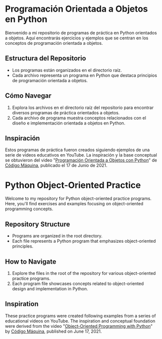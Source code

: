 # Programación Orientada a Objetos en Python

Bienvenido a mi repositorio de programas de práctica en Python orientados a objetos. Aquí encontrarás ejercicios y ejemplos que se centran en los conceptos de programación orientada a objetos.

## Estructura del Repositorio

- Los programas están organizados en el directorio raíz.
- Cada archivo representa un programa en Python que destaca principios de programación orientada a objetos.

## Cómo Navegar

1. Explora los archivos en el directorio raíz del repositorio para encontrar diversos programas de práctica orientados a objetos.
2. Cada archivo de programa muestra conceptos relacionados con el diseño e implementación orientada a objetos en Python.

## Inspiración

Estos programas de práctica fueron creados siguiendo ejemplos de una serie de videos educativos en YouTube. La inspiración y la base conceptual se obtuvieron del video "[Programación Orientada a Objetos con Python](URL_DEL_VIDEO)" de [Código Máquina](https://www.youtube.com/channel/UC_5qmyjZwM8r0H1-8zG6CYg), publicado el 17 de Junio de 2021.


# Python Object-Oriented Practice

Welcome to my repository for Python object-oriented practice programs. Here, you'll find exercises and examples focusing on object-oriented programming concepts.

## Repository Structure

- Programs are organized in the root directory.
- Each file represents a Python program that emphasizes object-oriented principles.

## How to Navigate

1. Explore the files in the root of the repository for various object-oriented practice programs.
2. Each program file showcases concepts related to object-oriented design and implementation in Python.

## Inspiration

These practice programs were created following examples from a series of educational videos on YouTube. The inspiration and conceptual foundation were derived from the video "[Object-Oriented Programming with Python](URL_OF_THE_VIDEO)" by [Código Máquina](https://www.youtube.com/channel/UC_5qmyjZwM8r0H1-8zG6CYg), published on June 17, 2021.
